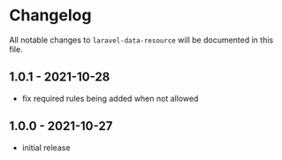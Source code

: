 # Changelog

All notable changes to `laravel-data-resource` will be documented in this file.

## 1.0.1 - 2021-10-28

- fix required rules being added when not allowed

## 1.0.0 - 2021-10-27

- initial release

